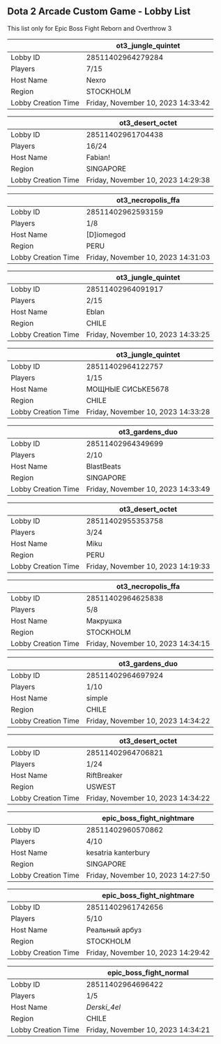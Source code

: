 ## Dota 2 Arcade Custom Game - Lobby List

This list only for Epic Boss Fight Reborn and Overthrow 3

|  | ot3_jungle_quintet |
| ------ | ------ |
| Lobby ID | 28511402964279284 |
| Players | 7/15 |
| Host Name | Nexro |
| Region | STOCKHOLM |
| Lobby Creation Time | Friday, November 10, 2023 14:33:42 |


|  | ot3_desert_octet |
| ------ | ------ |
| Lobby ID | 28511402961704438 |
| Players | 16/24 |
| Host Name | Fabian! |
| Region | SINGAPORE |
| Lobby Creation Time | Friday, November 10, 2023 14:29:38 |


|  | ot3_necropolis_ffa |
| ------ | ------ |
| Lobby ID | 28511402962593159 |
| Players | 1/8 |
| Host Name | [D]iomegod |
| Region | PERU |
| Lobby Creation Time | Friday, November 10, 2023 14:31:03 |


|  | ot3_jungle_quintet |
| ------ | ------ |
| Lobby ID | 28511402964091917 |
| Players | 2/15 |
| Host Name | Eblan |
| Region | CHILE |
| Lobby Creation Time | Friday, November 10, 2023 14:33:25 |


|  | ot3_jungle_quintet |
| ------ | ------ |
| Lobby ID | 28511402964122757 |
| Players | 1/15 |
| Host Name | МОЩНЫЕ СИСЬКЕ5678 |
| Region | CHILE |
| Lobby Creation Time | Friday, November 10, 2023 14:33:28 |


|  | ot3_gardens_duo |
| ------ | ------ |
| Lobby ID | 28511402964349699 |
| Players | 2/10 |
| Host Name | BlastBeats |
| Region | SINGAPORE |
| Lobby Creation Time | Friday, November 10, 2023 14:33:49 |


|  | ot3_desert_octet |
| ------ | ------ |
| Lobby ID | 28511402955353758 |
| Players | 3/24 |
| Host Name | Miku |
| Region | PERU |
| Lobby Creation Time | Friday, November 10, 2023 14:19:33 |


|  | ot3_necropolis_ffa |
| ------ | ------ |
| Lobby ID | 28511402964625838 |
| Players | 5/8 |
| Host Name | Макрушка |
| Region | STOCKHOLM |
| Lobby Creation Time | Friday, November 10, 2023 14:34:15 |


|  | ot3_gardens_duo |
| ------ | ------ |
| Lobby ID | 28511402964697924 |
| Players | 1/10 |
| Host Name | simple |
| Region | CHILE |
| Lobby Creation Time | Friday, November 10, 2023 14:34:22 |


|  | ot3_desert_octet |
| ------ | ------ |
| Lobby ID | 28511402964706821 |
| Players | 1/24 |
| Host Name | RiftBreaker |
| Region | USWEST |
| Lobby Creation Time | Friday, November 10, 2023 14:34:22 |


|  | epic_boss_fight_nightmare |
| ------ | ------ |
| Lobby ID | 28511402960570862 |
| Players | 4/10 |
| Host Name | kesatria kanterbury |
| Region | SINGAPORE |
| Lobby Creation Time | Friday, November 10, 2023 14:27:50 |


|  | epic_boss_fight_nightmare |
| ------ | ------ |
| Lobby ID | 28511402961742656 |
| Players | 5/10 |
| Host Name | Реальный арбуз |
| Region | STOCKHOLM |
| Lobby Creation Time | Friday, November 10, 2023 14:29:42 |


|  | epic_boss_fight_normal |
| ------ | ------ |
| Lobby ID | 28511402964696422 |
| Players | 1/5 |
| Host Name | _Derski_4el_ |
| Region | CHILE |
| Lobby Creation Time | Friday, November 10, 2023 14:34:21 |


